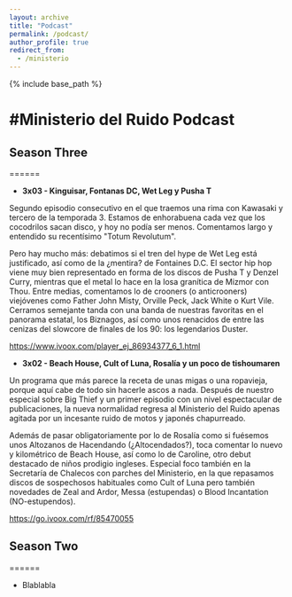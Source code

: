 ```yaml
---
layout: archive
title: "Podcast"
permalink: /podcast/
author_profile: true
redirect_from:
  - /ministerio
---
```


{% include base_path %}

#Ministerio del Ruido Podcast
======

## Season Three
======
* **3x03 - Kinguisar, Fontanas DC, Wet Leg y Pusha T**

Segundo episodio consecutivo en el que traemos una rima con Kawasaki y tercero de la temporada 3. Estamos de enhorabuena cada vez que los cocodrilos sacan disco,
y hoy no podía ser menos. Comentamos largo y entendido su recentísimo "Totum Revolutum".

Pero hay mucho más: debatimos si el tren del hype de Wet Leg está justificado, así como de la ¿mentira? de Fontaines D.C. El sector hip hop viene muy bien 
representado en forma de los discos de Pusha T y Denzel Curry, mientras que el metal lo hace en la losa granítica de Mizmor con Thou. Entre medias, comentamos
lo de crooners (o anticrooners) viejóvenes como Father John Misty, Orville Peck, Jack White o Kurt Vile. Cerramos semejante tanda con una banda de nuestras
favoritas en el panorama estatal, los Biznagos, así como unos renacidos de entre las cenizas del slowcore de finales de los 90: los legendarios Duster.

https://www.ivoox.com/player_ej_86934377_6_1.html

* **3x02 - Beach House, Cult of Luna, Rosalía y un poco de tishoumaren**

Un programa que más parece la receta de unas migas o una ropavieja, porque aquí cabe de todo sin hacerle ascos a nada. Después de nuestro especial sobre Big Thief 
y un primer episodio con un nivel espectacular de publicaciones, la nueva normalidad regresa al Ministerio del Ruido apenas agitada por un incesante ruido de motos
y japonés chapurreado.

Además de pasar obligatoriamente por lo de Rosalía como si fuésemos unos Altozanos de Hacendando (¿Altocendados?), toca comentar lo nuevo y kilométrico de Beach
House, así como lo de Caroline, otro debut destacado de niños prodigio ingleses. Especial foco también en la Secretaría de Chalecos con parches del Ministerio, 
en la que repasamos discos de sospechosos habituales como Cult of Luna pero también novedades de Zeal and Ardor, Messa (estupendas) o Blood Incantation (NO-estupendos).

https://go.ivoox.com/rf/85470055

## Season Two
======
* Blablabla
  
